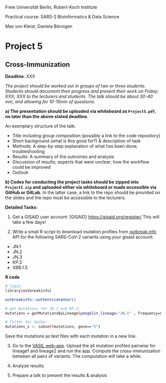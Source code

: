 Freie Universität Berlin, Robert-Koch Institute

Practical course: SARS-2 Bioinformatics & Data Science

Max von Kleist, Daniela Börnigen


# Project 5

## Cross-Immunization

**Deadline**: XXX


*The project should be worked out in groups of two or three students. Students should document their progress and present their work on Friday; XXX; XXX to the lecturers and students. The talk should be about 30-40 min, and allowing for 10-15min of questions.*


**a) The presentation should be uploaded via whiteboard as `Project5.pdf`, no later than the above stated deadline.**

An exemplary structure of the talk: 
*	Title including group composition (possibly a link to the code repository)
*	Short background (what is this good for?) & description of task
*	Methods: A step-by-step explanation of what has been done; troubleshooting
*	Results: A summary of the outcomes and analysis
*	Discussion of results; aspects that were unclear; how the workflow could be improved 
*	Outlook

**b) Codes for conducting the project tasks should be zipped into `Project5.zip` and uploaded either via whiteboard or made accessible via GitHub or GitLab.** In the latter case, a link to the repo should be provided on the slides and the repo must be accessible to the lecturers.

**Detailed Tasks:**

1) Get a GISAID user account: [GISAID] https://gisaid.org/register/
This will take a few days!

2) Write a small R script to download mutation profiles from [outbreak.info](https://outbreak.info/) API for the following SARS-CoV-2 variants using your gisaid account:

* JN.1
* JN.2
* JN.3
* KP.3
* XBB.1.5


__R code__
```bash
# login
library(outbreakinfo)

outbreakinfo::authenticateUser()

# get mutations for JN.1 and KP.3:
mutations = getMutationsByLineage(pangolin_lineage="JN.1" , frequency=0.75, logInfo = FALSE)

# filter for Spike:
mutations_s <- subset(mutations, gene=="S")
```

Save the mutations as text files with each mutation in a new line. 


3) Go to the [VASIL web-app](https://projects-raharinirina.pythonanywhere.com/vasil/FoldR_PNeut/). Upload the all mutation profiles pairwise for lineage1 and lineage2 and run the app. Compute the cross-immunization between all pairs of variants. 
The computation will take a while.

4) Analyze results.

5) Prepare a talk to present the results & analysis
